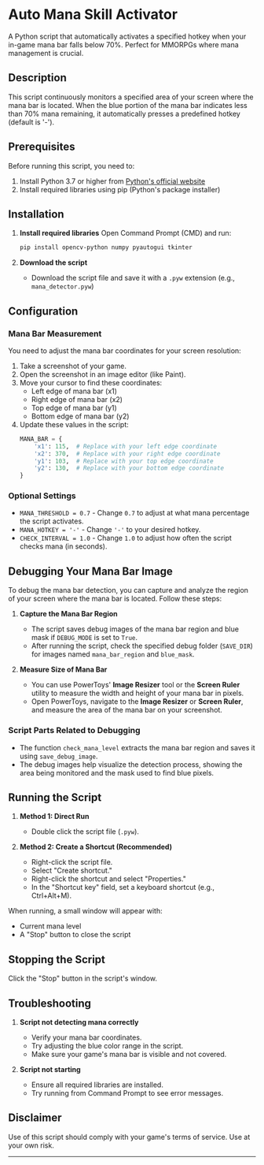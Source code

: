 # Auto Mana Skill Activator

A Python script that automatically activates a specified hotkey when your in-game mana bar falls below 70%. Perfect for MMORPGs where mana management is crucial.

## Description
This script continuously monitors a specified area of your screen where the mana bar is located. When the blue portion of the mana bar indicates less than 70% mana remaining, it automatically presses a predefined hotkey (default is '-').

## Prerequisites
Before running this script, you need to:
1. Install Python 3.7 or higher from [Python's official website](https://www.python.org/downloads/)
2. Install required libraries using pip (Python's package installer)

## Installation

1. **Install required libraries**
   Open Command Prompt (CMD) and run:
   ```bash
   pip install opencv-python numpy pyautogui tkinter
   ```

2. **Download the script**
   - Download the script file and save it with a `.pyw` extension (e.g., `mana_detector.pyw`)

## Configuration

### Mana Bar Measurement
You need to adjust the mana bar coordinates for your screen resolution:

1. Take a screenshot of your game.
2. Open the screenshot in an image editor (like Paint).
3. Move your cursor to find these coordinates:
   - Left edge of mana bar (x1)
   - Right edge of mana bar (x2)
   - Top edge of mana bar (y1)
   - Bottom edge of mana bar (y2)
4. Update these values in the script:
   ```python
   MANA_BAR = {
       'x1': 115,  # Replace with your left edge coordinate
       'x2': 370,  # Replace with your right edge coordinate
       'y1': 103,  # Replace with your top edge coordinate
       'y2': 130,  # Replace with your bottom edge coordinate
   }
   ```

### Optional Settings
- `MANA_THRESHOLD = 0.7` - Change `0.7` to adjust at what mana percentage the script activates.
- `MANA_HOTKEY = '-'` - Change `'-'` to your desired hotkey.
- `CHECK_INTERVAL = 1.0` - Change `1.0` to adjust how often the script checks mana (in seconds).

## Debugging Your Mana Bar Image

To debug the mana bar detection, you can capture and analyze the region of your screen where the mana bar is located. Follow these steps:

1. **Capture the Mana Bar Region**
   - The script saves debug images of the mana bar region and blue mask if `DEBUG_MODE` is set to `True`. 
   - After running the script, check the specified debug folder (`SAVE_DIR`) for images named `mana_bar_region` and `blue_mask`.

2. **Measure Size of Mana Bar**
   - You can use PowerToys' **Image Resizer** tool or the **Screen Ruler** utility to measure the width and height of your mana bar in pixels.
   - Open PowerToys, navigate to the **Image Resizer** or **Screen Ruler**, and measure the area of the mana bar on your screenshot.

### Script Parts Related to Debugging
- The function `check_mana_level` extracts the mana bar region and saves it using `save_debug_image`.
- The debug images help visualize the detection process, showing the area being monitored and the mask used to find blue pixels.

## Running the Script

1. **Method 1: Direct Run**
   - Double click the script file (`.pyw`).

2. **Method 2: Create a Shortcut (Recommended)**
   - Right-click the script file.
   - Select "Create shortcut."
   - Right-click the shortcut and select "Properties."
   - In the "Shortcut key" field, set a keyboard shortcut (e.g., Ctrl+Alt+M).

When running, a small window will appear with:
- Current mana level
- A "Stop" button to close the script

## Stopping the Script
Click the "Stop" button in the script's window.

## Troubleshooting

1. **Script not detecting mana correctly**
   - Verify your mana bar coordinates.
   - Try adjusting the blue color range in the script.
   - Make sure your game's mana bar is visible and not covered.

2. **Script not starting**
   - Ensure all required libraries are installed.
   - Try running from Command Prompt to see error messages.

## Disclaimer
Use of this script should comply with your game's terms of service. Use at your own risk.

---

